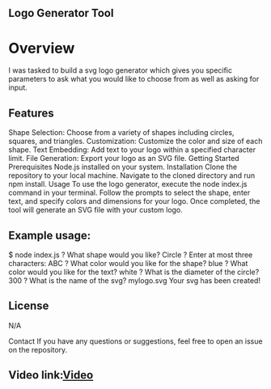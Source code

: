 ## Logo Generator Tool
# Overview
I was tasked to build a svg logo generator which gives you specific parameters to ask what you would like to choose from as well as asking for input.

## Features
Shape Selection: Choose from a variety of shapes including circles, squares, and triangles.
Customization: Customize the color and size of each shape.
Text Embedding: Add text to your logo within a specified character limit.
File Generation: Export your logo as an SVG file.
Getting Started
Prerequisites
Node.js installed on your system.
Installation
Clone the repository to your local machine.
Navigate to the cloned directory and run npm install.
Usage
To use the logo generator, execute the node index.js command in your terminal. Follow the prompts to select the shape, enter text, and specify colors and dimensions for your logo. Once completed, the tool will generate an SVG file with your custom logo.

## Example usage:

$ node index.js
? What shape would you like? Circle
? Enter at most three characters: ABC
? What color would you like for the shape? blue
? What color would you like for the text? white
? What is the diameter of the circle?  300
? What is the name of the svg? mylogo.svg
Your svg has been created!

## License
N/A

Contact
If you have any questions or suggestions, feel free to open an issue on the repository.

## Video link:[Video](https://drive.google.com/file/d/1e_A31M4ZBvAlewQ0CKPi1V2a68QSEwg6/view)